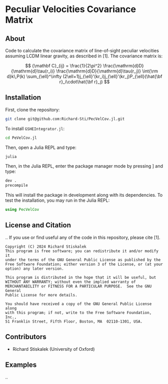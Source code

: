 # Peculiar Velocities Covariance Matrix


## About

Code to calculate the covariance matrix of line-of-sight peculiar velocities assuming LCDM linear gravity, as described in [1]. The covariance matrix is:

$$
{\mathbf C}_{ij}
= \frac{1}{2\pi^2}
\frac{\mathrm{d}D}{\mathrm{d}\tau(r_i)} \frac{\mathrm{d}D}{\mathrm{d}\tau(r_j)}
\int{\rm d}k\,P(k) \sum_{\ell}^\infty (2\ell+1)j_{\ell}'(kr_i)j_{\ell}'(kr_j)P_{\ell}(\hat{\bf r}_i\cdot\hat{\bf r}_j)
$$

## Installation


First, clone the repository:
```bash
git clone git@github.com:Richard-Sti/PecVelCov.jl.git
```

To install `GSHEIntegrator.jl`:
```bash
cd PeVelCov.jl
```
Then, open a Julia REPL and type:
```julia
julia
```
Then, in the Julia REPL, enter the package manager mode by pressing ] and type:
```bash
dev .
precompile
```

This will install the package in development along with its dependencies. To test the installation, you may run in the Julia REPL:
```julia
using PecVelCov
```

## License and Citation
..
If you use or find useful any of the code in this repository, please cite [1].

```
Copyright (C) 2024 Richard Stiskalek
This program is free software; you can redistribute it and/or modify it
under the terms of the GNU General Public License as published by the
Free Software Foundation; either version 3 of the License, or (at your
option) any later version.

This program is distributed in the hope that it will be useful, but
WITHOUT ANY WARRANTY; without even the implied warranty of
MERCHANTABILITY or FITNESS FOR A PARTICULAR PURPOSE.  See the GNU General
Public License for more details.

You should have received a copy of the GNU General Public License along
with this program; if not, write to the Free Software Foundation, Inc.,
51 Franklin Street, Fifth Floor, Boston, MA  02110-1301, USA.
```

## Contributors
- Richard Stiskalek (University of Oxford)


## Examples
..
